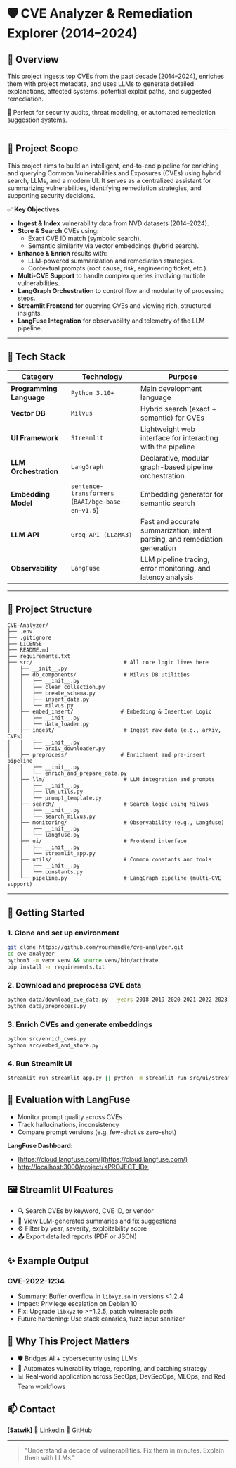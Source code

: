 # 🛡️ CVE Analyzer & Remediation Explorer (2014–2024)

## 📌 Overview

This project ingests top CVEs from the past decade (2014–2024), enriches them with project metadata, and uses LLMs to generate detailed explanations, affected systems, potential exploit paths, and suggested remediation.

🔎 Perfect for security audits, threat modeling, or automated remediation suggestion systems.

---

## 🎯 Project Scope

This project aims to build an intelligent, end-to-end pipeline for enriching and querying Common Vulnerabilities and Exposures (CVEs) using hybrid search, LLMs, and a modern UI. It serves as a centralized assistant for summarizing vulnerabilities, identifying remediation strategies, and supporting security decisions.

✅ **Key Objectives**
- **Ingest & Index** vulnerability data from NVD datasets (2014–2024).
- **Store & Search** CVEs using:
  - Exact CVE ID match (symbolic search).
  - Semantic similarity via vector embeddings (hybrid search).
- **Enhance & Enrich** results with:
  - LLM-powered summarization and remediation strategies.
  - Contextual prompts (root cause, risk, engineering ticket, etc.).
- **Multi-CVE Support** to handle complex queries involving multiple vulnerabilities.
- **LangGraph Orchestration** to control flow and modularity of processing steps.
- **Streamlit Frontend** for querying CVEs and viewing rich, structured insights.
- **LangFuse Integration** for observability and telemetry of the LLM pipeline.

---

## 🧠 Tech Stack

| Category                 | Technology                                   | Purpose                                                                     |
| ------------------------ | -------------------------------------------- | --------------------------------------------------------------------------- |
| **Programming Language** | `Python 3.10+`                               | Main development language                                                   |
| **Vector DB**            | `Milvus`                                     | Hybrid search (exact + semantic) for CVEs                                   |
| **UI Framework**         | `Streamlit`                                  | Lightweight web interface for interacting with the pipeline                 |
| **LLM Orchestration**    | `LangGraph`                                  | Declarative, modular graph-based pipeline orchestration                     |
| **Embedding Model**      | `sentence-transformers` (`BAAI/bge-base-en-v1.5`) | Embedding generator for semantic search                                     |
| **LLM API**              | `Groq API (LLaMA3)`                          | Fast and accurate summarization, intent parsing, and remediation generation |
| **Observability**        | `LangFuse`                                   | LLM pipeline tracing, error monitoring, and latency analysis                |


---

## 📂 Project Structure

    CVE-Analyzer/
    ├── .env
    ├── .gitignore
    ├── LICENSE
    ├── README.md
    ├── requirements.txt
    ├── src/                             # All core logic lives here
    │   ├── __init__.py
    │   ├── db_components/               # Milvus DB utilities
    │   │   ├── __init__.py
    │   │   ├── clear_collection.py
    │   │   ├── create_schema.py
    │   │   ├── insert_data.py
    │   │   └── milvus.py
    │   ├── embed_insert/               # Embedding & Insertion Logic
    │   │   ├── __init__.py
    │   │   └── data_loader.py
    │   ├── ingest/                      # Ingest raw data (e.g., arXiv, CVEs)
    │   │   ├── __init__.py
    │   │   └── arxiv_downloader.py
    │   ├── preprocess/                 # Enrichment and pre-insert pipeline
    │   │   ├── __init__.py
    │   │   └── enrich_and_prepare_data.py
    │   ├── llm/                         # LLM integration and prompts
    │   │   ├── __init__.py
    │   │   ├── llm_utils.py
    │   │   └── prompt_template.py
    │   ├── search/                      # Search logic using Milvus
    │   │   ├── __init__.py
    │   │   └── search_milvus.py
    │   ├── monitoring/                  # Observability (e.g., Langfuse)
    │   │   ├── __init__.py
    │   │   └── langfuse.py
    │   ├── ui/                          # Frontend interface
    │   │   ├── __init__.py
    │   │   └── streamlit_app.py
    │   ├── utils/                       # Common constants and tools
    │   │   ├── __init__.py
    │   │   └── constants.py
    │   └── pipeline.py                  # LangGraph pipeline (multi-CVE support)


---

## 🚀 Getting Started


### 1. Clone and set up environment

```bash
git clone https://github.com/yourhandle/cve-analyzer.git
cd cve-analyzer
python3 -m venv venv && source venv/bin/activate
pip install -r requirements.txt
```

### 2. Download and preprocess CVE data

```bash
python data/download_cve_data.py --years 2018 2019 2020 2021 2022 2023
python data/preprocess.py
```

### 3. Enrich CVEs and generate embeddings

```bash
python src/enrich_cves.py
python src/embed_and_store.py
```

### 4. Run Streamlit UI

```bash
streamlit run streamlit_app.py || python -m streamlit run src/ui/streamlit_app.py
```

## 🧪 Evaluation with LangFuse

- Monitor prompt quality across CVEs
- Track hallucinations, inconsistency
- Compare prompt versions (e.g. few-shot vs zero-shot)

**LangFuse Dashboard:** 
- [https://cloud.langfuse.com/](https://cloud.langfuse.com/)
- [http://localhost:3000/project/<PROJECT_ID>](http://localhost:3000/project/cmby4u9t30006o807hff5wkjx)

## 🖼️ Streamlit UI Features

- 🔍 Search CVEs by keyword, CVE ID, or vendor
- 🧠 View LLM-generated summaries and fix suggestions
- ⚙️ Filter by year, severity, exploitability score
- 📤 Export detailed reports (PDF or JSON)

## ✨ Example Output
### CVE-2022-1234

- Summary: Buffer overflow in `libxyz.so` in versions <1.2.4
- Impact: Privilege escalation on Debian 10
- Fix: Upgrade `libxyz` to >=1.2.5, patch vulnerable path
- Future hardening: Use stack canaries, fuzz input sanitizer

## 🧠 Why This Project Matters

- 🛡️ Bridges AI + cybersecurity using LLMs
- 🔄 Automates vulnerability triage, reporting, and patching strategy
- 📊 Real-world application across SecOps, DevSecOps, MLOps, and Red Team workflows

## 📫 Contact

**[Satwik]**
🔗 [LinkedIn](https://linkedin.com/in/satwikbh)
🐙 [GitHub](https://github.com/satwikbh)

---

> "Understand a decade of vulnerabilities. Fix them in minutes. Explain them with LLMs."

